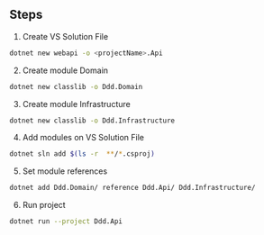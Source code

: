 ## Steps

1. Create VS Solution File
```bash
dotnet new webapi -o <projectName>.Api
```

2. Create module Domain
```bash
dotnet new classlib -o Ddd.Domain
```

3. Create module Infrastructure
```bash
dotnet new classlib -o Ddd.Infrastructure
```

4. Add modules on VS Solution File
```bash
dotnet sln add $(ls -r  **/*.csproj)
```

5. Set module references
```bash
dotnet add Ddd.Domain/ reference Ddd.Api/ Ddd.Infrastructure/
```

6. Run project
```bash
dotnet run --project Ddd.Api
```
